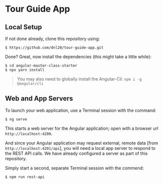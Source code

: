 # Tour Guide App
## Local Setup
If not done already, clone this repository using:

```
$ https://github.com/dnl20/tour-guide-app.git
```

Done? Great, now install the dependencies (this might take a little while):

```
$ cd angular-master-class-starter
$ npx yarn install
```

> You may also need to globally install the Angular-Cli:  `npm i -g @angular/cli`

## Web and App Servers

To launch your web application, use a Terminal session with the command:

```
$ ng serve
```

This starts a web server for the Angular application; open with a browser url `http://localhost:4200`.

And since your Angular application may request external, remote data [from `http://localhost:4201/api`], you will need a local app server to respond to the REST API calls. We have already configured a server as part of this repository.

Simply start a second, separate Terminal session with the commend:

```
$ npm run rest-api
```



